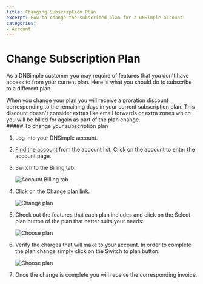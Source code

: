 ```yaml
---
title: Changing Subscription Plan
excerpt: How to change the subscribed plan for a DNSimple account.
categories:
- Account
---
```


# Change Subscription Plan

As a DNSimple customer you may require of features that you don't have access to from your current plan. Here is what you should do to subscribe to a different plan.

<warning>
When you change your plan you will receive a proration discount corresponding to the remaining days in your current subscription plan. This discount doesn't consider extras like email forwards or extra zones which you will be billed for again as part of the plan change.
</warning>

<div class="section-steps" markdown="1">
##### To change your subscription plan

1. Log into your DNSimple account.
1. [Find the account](https://dnsimple.com/user) from the account list. Click on the account to enter the account page.
1. Switch to the <label>Billing</label> tab.

    ![Account Billing tab](/files/account-billing-tab.png)

1. Click on the <label>Change plan</label> link.

    ![Change plan](/files/account-billing-change-plan-link.png)

1. Check out the features that each plan includes and click on the <label>Select plan</label> button of the plan that better suits your needs:

    ![Choose plan](/files/change-plan-2.jpg)

1. Verify the charges that will make to your account. In order to complete the plan change simply click on the <label>Switch to plan</label> button:

    ![Choose plan](/files/change-plan-3.jpg)

1. Once the change is complete you will receive the corresponding invoice.
</div>
